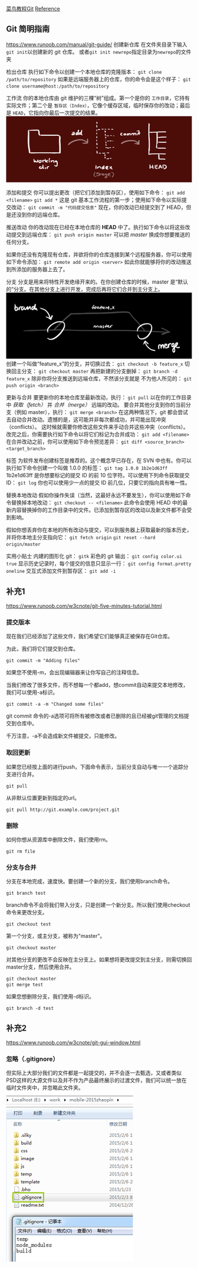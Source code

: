 [菜鸟教程Git](https://www.runoob.com/git/git-tutorial.html)
[Reference](https://git-scm.com/docs)
##  Git 简明指南 
https://www.runoob.com/manual/git-guide/
创建新仓库
在文件夹目录下输入`git init`以创建新的 git 仓库。
或者`git init newrepo`指定目录为`newrepo`的文件夹

检出仓库
执行如下命令以创建一个本地仓库的克隆版本：
`git clone /path/to/repository`
如果是远端服务器上的仓库，你的命令会是这个样子：
`git clone username@host:/path/to/repository`

工作流
你的本地仓库由 git 维护的三棵“树”组成。第一个是你的 `工作目录`，它持有实际文件；第二个是 `暂存区（Index）`，它像个缓存区域，临时保存你的改动；最后是 `HEAD`，它指向你最后一次提交的结果。
![tree](photo/trees.png)

添加和提交
你可以提出更改（把它们添加到暂存区），使用如下命令：
`git add <filename>`
`git add *`
这是 git 基本工作流程的第一步；使用如下命令以实际提交改动：
`git commit -m "代码提交信息"`
现在，你的改动已经提交到了 HEAD，但是还没到你的远端仓库。

推送改动
你的改动现在已经在本地仓库的 **HEAD** 中了。执行如下命令以将这些改动提交到远端仓库：
`git push origin master`
可以把 *master* 换成你想要推送的任何分支。

如果你还没有克隆现有仓库，并欲将你的仓库连接到某个远程服务器，你可以使用如下命令添加：
`git remote add origin <server>`
如此你就能够将你的改动推送到所添加的服务器上去了。

分支
分支是用来将特性开发绝缘开来的。在你创建仓库的时候，master 是“默认的”分支。在其他分支上进行开发，完成后再将它们合并到主分支上。
![tree](photo/branches.png)
创建一个叫做“feature_x”的分支，并切换过去：
`git checkout -b feature_x`
切换回主分支：
`git checkout master`
再把新建的分支删掉：
`git branch -d feature_x`
除非你将分支推送到远端仓库，不然该分支就是 不为他人所见的：
`git push origin <branch>`

更新与合并
要更新你的本地仓库至最新改动，执行：
`git pull`
以在你的工作目录中 *获取（fetch）* 并 *合并（merge）* 远端的改动。
要合并其他分支到你的当前分支（例如 master），执行：
`git merge <branch>`
在这两种情况下，git 都会尝试去自动合并改动。遗憾的是，这可能并非每次都成功，并可能出现冲突（conflicts）。 这时候就需要你修改这些文件来手动合并这些冲突（conflicts）。改完之后，你需要执行如下命令以将它们标记为合并成功：
`git add <filename>`
在合并改动之前，你可以使用如下命令预览差异：
`git diff <source_branch> <target_branch>`

标签
为软件发布创建标签是推荐的。这个概念早已存在，在 SVN 中也有。你可以执行如下命令创建一个叫做 1.0.0 的标签：
`git tag 1.0.0 1b2e1d63ff`
1b2e1d63ff 是你想要标记的提交 ID 的前 10 位字符。可以使用下列命令获取提交 ID：
`git log`
你也可以使用少一点的提交 ID 前几位，只要它的指向具有唯一性。

替换本地改动
假如你操作失误（当然，这最好永远不要发生），你可以使用如下命令替换掉本地改动：
`git checkout -- <filename>`
此命令会使用 HEAD 中的最新内容替换掉你的工作目录中的文件。已添加到暂存区的改动以及新文件都不会受到影响。

假如你想丢弃你在本地的所有改动与提交，可以到服务器上获取最新的版本历史，并将你本地主分支指向它：
`git fetch origin`
`git reset --hard origin/master`

实用小贴士
内建的图形化 git：
`gitk`
彩色的 git 输出：
`git config color.ui true`
显示历史记录时，每个提交的信息只显示一行：
`git config format.pretty oneline`
交互式添加文件到暂存区：
`git add -i`


## 补充1
https://www.runoob.com/w3cnote/git-five-minutes-tutorial.html
### 提交版本
现在我们已经添加了这些文件，我们希望它们能够真正被保存在Git仓库。

为此，我们将它们提交到仓库。
```
git commit -m "Adding files"
```
如果您不使用-m，会出现编辑器来让你写自己的注释信息。

当我们修改了很多文件，而不想每一个都add，想commit自动来提交本地修改，我们可以使用-a标识。
```
git commit -a -m "Changed some files"
```
git commit 命令的-a选项可将所有被修改或者已删除的且已经被git管理的文档提交到仓库中。

千万注意，-a不会造成新文件被提交，只能修改。


### 取回更新
如果您已经按上面的进行push，下面命令表示，当前分支自动与唯一一个追踪分支进行合并。
```
git pull
```
从非默认位置更新到指定的url。
```
git pull http://git.example.com/project.git
```
### 删除
如何你想从资源库中删除文件，我们使用rm。
```
git rm file
```
### 分支与合并
分支在本地完成，速度快。要创建一个新的分支，我们使用branch命令。
```
git branch test
```
branch命令不会将我们带入分支，只是创建一个新分支。所以我们使用checkout命令来更改分支。
```
git checkout test
```
第一个分支，或主分支，被称为"master"。
```
git checkout master
```
对其他分支的更改不会反映在主分支上。如果想将更改提交到主分支，则需切换回master分支，然后使用合并。
```
git checkout master
git merge test
```
如果您想删除分支，我们使用-d标识。
```
git branch -d test
```
##  补充2
https://www.runoob.com/w3cnote/git-gui-window.html
### 忽略（.gitignore）

但实际上大部分我们的文件都是一起提交的，并不会逐一去甄选，又或者类似PSD这样的大源文件以及并不作为产品最终展示的过渡文件，我们可以统一放在临时文件夹中，并忽略此文件夹。
![271134259394618](photo/271134259394618.png)
